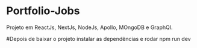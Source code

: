 # Portfolio-Jobs
Projeto em ReactJs, NextJs, NodeJs, Apollo, MOngoDB e  GraphQl.


#Depois de baixar o projeto instalar as dependências e rodar npm run dev
